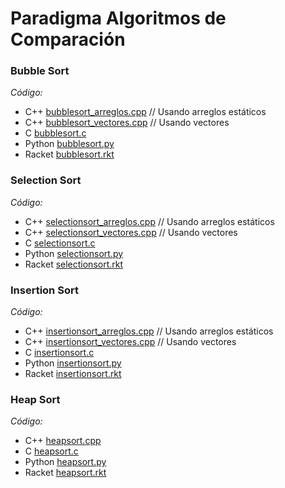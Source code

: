 # Paradigma Algoritmos de Comparación

### Bubble Sort
_Código:_ 
- C++ [bubblesort_arreglos.cpp](../algoritmos-comparacion/bubblesort_arreglos.cpp) // Usando arreglos estáticos
- C++ [bubblesort_vectores.cpp](../algoritmos-comparacion/bubblesort_vectores.cpp) // Usando vectores
- C [bubblesort.c](../algoritmos-comparacion/bubblesort.c)
- Python [bubblesort.py](../algoritmos-comparacion/bubblesort.py)
- Racket [bubblesort.rkt](../algoritmos-comparacion/bubblesort.rkt)

### Selection Sort
_Código:_
- C++ [selectionsort_arreglos.cpp](../algoritmos-comparacion/selectionsort_arreglos.cpp) // Usando arreglos estáticos
- C++ [selectionsort_vectores.cpp](../algoritmos-comparacion/selectionsort_vectores.cpp) // Usando vectores
- C [selectionsort.c](../algoritmos-comparacion/selectionsort_c.c)
- Python [selectionsort.py](../algoritmos-comparacion/selectionsort.py)
- Racket [selectionsort.rkt](../algoritmos-comparacion/selectionsort.rkt)

### Insertion Sort
_Código:_
- C++ [insertionsort_arreglos.cpp](../algoritmos-comparacion/insertionsort_arreglos.cpp) // Usando arreglos estáticos
- C++ [insertionsort_vectores.cpp](../algoritmos-comparacion/insertionsort_vectores.cpp) // Usando vectores
- C [insertionsort.c](../algoritmos-comparacion/insertionsort_c.c)
- Python [insertionsort.py](../algoritmos-comparacion/insertionsort.py)
- Racket [insertionsort.rkt](../algoritmos-comparacion/insertionsort.rkt)

### Heap Sort
_Código:_
- C++ [heapsort.cpp](../algoritmos-comparacion/heapsort.cpp)
- C [heapsort.c](../algoritmos-comparacion/heapsort.c)
- Python [heapsort.py](../algoritmos-comparacion/heapsort.py)
- Racket [heapsort.rkt](../algoritmos-comparacion/heapsort.rkt)
